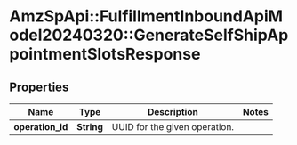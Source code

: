 # AmzSpApi::FulfillmentInboundApiModel20240320::GenerateSelfShipAppointmentSlotsResponse

## Properties
Name | Type | Description | Notes
------------ | ------------- | ------------- | -------------
**operation_id** | **String** | UUID for the given operation. | 

